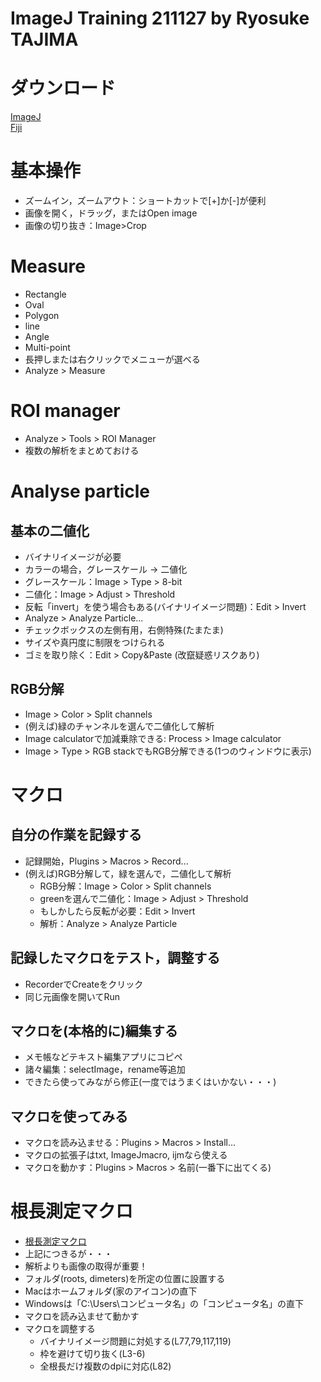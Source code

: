 ImageJ Training 211127 by Ryosuke TAJIMA  
==============  
  

# ダウンロード  
[ImageJ](https://imagej.nih.gov/ij/)  
[Fiji](https://imagej.net/software/fiji/downloads)  
  
# 基本操作  
- ズームイン，ズームアウト：ショートカットで[+]か[-]が便利  
- 画像を開く，ドラッグ，またはOpen image  
- 画像の切り抜き：Image>Crop  
  
# Measure
- Rectangle  
- Oval  
- Polygon  
- line  
- Angle  
- Multi-point  
- 長押しまたは右クリックでメニューが選べる  
- Analyze > Measure  
  
# ROI manager
- Analyze > Tools > ROI Manager  
- 複数の解析をまとめておける  
  
# Analyse particle  
## 基本の二値化  
- バイナリイメージが必要  
- カラーの場合，グレースケール -> 二値化  
- グレースケール：Image > Type > 8-bit  
- 二値化：Image > Adjust > Threshold  
- 反転「invert」を使う場合もある(バイナリイメージ問題)：Edit > Invert  
- Analyze > Analyze Particle...  
- チェックボックスの左側有用，右側特殊(たまたま)  
- サイズや真円度に制限をつけられる  
- ゴミを取り除く：Edit > Copy&Paste (改竄疑惑リスクあり)  
  
## RGB分解  
- Image > Color > Split channels  
- (例えば)緑のチャンネルを選んで二値化して解析  
- Image calculatorで加減乗除できる: Process > Image calculator  
- Image > Type > RGB stackでもRGB分解できる(1つのウィンドウに表示)  
  
# マクロ  
## 自分の作業を記録する  
- 記録開始，Plugins > Macros > Record...  
- (例えば)RGB分解して，緑を選んで，二値化して解析
    - RGB分解：Image > Color > Split channels  
    - greenを選んで二値化：Image > Adjust > Threshold  
    - もしかしたら反転が必要：Edit > Invert  
    - 解析：Analyze > Analyze Particle  
  
## 記録したマクロをテスト，調整する  
- RecorderでCreateをクリック  
- 同じ元画像を開いてRun  
  
## マクロを(本格的に)編集する
- メモ帳などテキスト編集アプリにコピペ  
- 諸々編集：selectImage，rename等追加  
- できたら使ってみながら修正(一度ではうまくはいかない・・・)  
  
## マクロを使ってみる
- マクロを読み込ませる：Plugins > Macros > Install...  
- マクロの拡張子はtxt, ImageJmacro, ijmなら使える  
- マクロを動かす：Plugins > Macros > 名前(一番下に出てくる)  
  
# 根長測定マクロ  
- [根長測定マクロ](https://github.com/blukaniro/rootmeasure)  
- 上記につきるが・・・  
- 解析よりも画像の取得が重要！  
- フォルダ(roots, dimeters)を所定の位置に設置する  
- Macはホームフォルダ(家のアイコン)の直下  
- Windowsは「C:\Users\コンピュータ名」の「コンピュータ名」の直下  
- マクロを読み込ませて動かす  
- マクロを調整する  
    - バイナリイメージ問題に対処する(L77,79,117,119)  
    - 枠を避けて切り抜く(L3-6)  
    - 全根長だけ複数のdpiに対応(L82)  
  